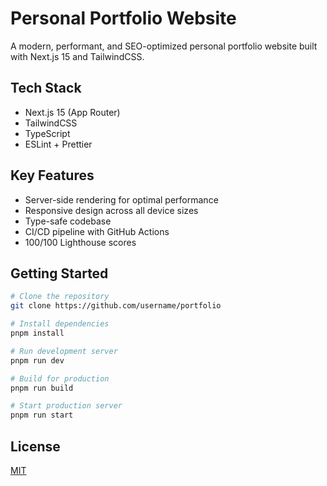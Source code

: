 # Personal Portfolio Website

A modern, performant, and SEO-optimized personal portfolio website built with Next.js 15 and TailwindCSS.

## Tech Stack

- Next.js 15 (App Router)
- TailwindCSS
- TypeScript
- ESLint + Prettier

## Key Features

- Server-side rendering for optimal performance
- Responsive design across all device sizes
- Type-safe codebase
- CI/CD pipeline with GitHub Actions
- 100/100 Lighthouse scores

## Getting Started

```bash
# Clone the repository
git clone https://github.com/username/portfolio

# Install dependencies
pnpm install

# Run development server
pnpm run dev

# Build for production
pnpm run build

# Start production server
pnpm run start
```

## License

[MIT](https://choosealicense.com/licenses/mit/)
